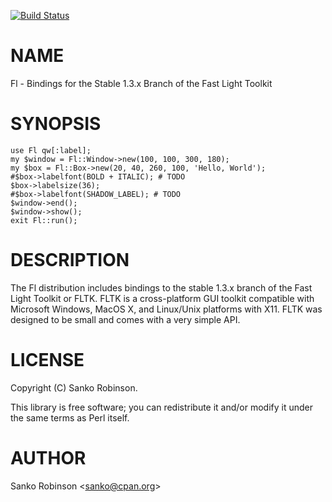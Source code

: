 [![Build Status](https://travis-ci.org/sanko/Fltk.pm.svg?branch=master)](https://travis-ci.org/sanko/Fltk.pm)
# NAME

Fl - Bindings for the Stable 1.3.x Branch of the Fast Light Toolkit

# SYNOPSIS

    use Fl qw[:label];
    my $window = Fl::Window->new(100, 100, 300, 180);
    my $box = Fl::Box->new(20, 40, 260, 100, 'Hello, World');
    #$box->labelfont(BOLD + ITALIC); # TODO
    $box->labelsize(36);
    #$box->labelfont(SHADOW_LABEL); # TODO
    $window->end();
    $window->show();
    exit Fl::run();

# DESCRIPTION

The Fl distribution includes bindings to the stable 1.3.x branch of the Fast
Light Toolkit or FLTK. FLTK is a cross-platform GUI toolkit compatible with
Microsoft Windows, MacOS X, and Linux/Unix platforms with X11. FLTK was
designed to be small and comes with a very simple API.

# LICENSE

Copyright (C) Sanko Robinson.

This library is free software; you can redistribute it and/or modify
it under the same terms as Perl itself.

# AUTHOR

Sanko Robinson &lt;sanko@cpan.org>
